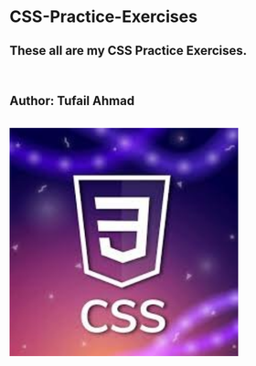 # CSS-Practice-Exercises

<h2>These all are my CSS Practice Exercises.</h2><br>
<h2>Author: Tufail Ahmad</h2><br>
<img src="/Course Code/Images/CSS.jpg" width="400px">
